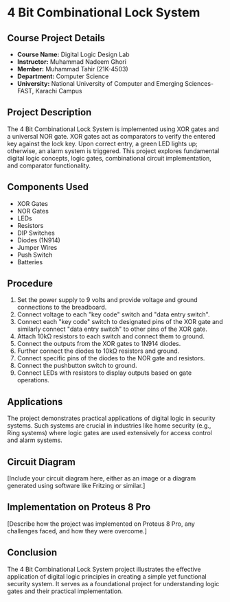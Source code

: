 # 4 Bit Combinational Lock System

## Course Project Details

- **Course Name:** Digital Logic Design Lab
- **Instructor:** Muhammad Nadeem Ghori
- **Member:** Muhammad Tahir (21K-4503)
- **Department:** Computer Science
- **University:** National University of Computer and Emerging Sciences-FAST, Karachi Campus

## Project Description

The 4 Bit Combinational Lock System is implemented using XOR gates and a universal NOR gate. XOR gates act as comparators to verify the entered key against the lock key. Upon correct entry, a green LED lights up; otherwise, an alarm system is triggered. This project explores fundamental digital logic concepts, logic gates, combinational circuit implementation, and comparator functionality.

## Components Used

- XOR Gates
- NOR Gates
- LEDs
- Resistors
- DIP Switches
- Diodes (1N914)
- Jumper Wires
- Push Switch
- Batteries

## Procedure

1. Set the power supply to 9 volts and provide voltage and ground connections to the breadboard.
2. Connect voltage to each "key code" switch and "data entry switch".
3. Connect each "key code" switch to designated pins of the XOR gate and similarly connect "data entry switch" to other pins of the XOR gate.
4. Attach 10kΩ resistors to each switch and connect them to ground.
5. Connect the outputs from the XOR gates to 1N914 diodes.
6. Further connect the diodes to 10kΩ resistors and ground.
7. Connect specific pins of the diodes to the NOR gate and resistors.
8. Connect the pushbutton switch to ground.
9. Connect LEDs with resistors to display outputs based on gate operations.

## Applications

The project demonstrates practical applications of digital logic in security systems. Such systems are crucial in industries like home security (e.g., Ring systems) where logic gates are used extensively for access control and alarm systems.

## Circuit Diagram

[Include your circuit diagram here, either as an image or a diagram generated using software like Fritzing or similar.]

## Implementation on Proteus 8 Pro

[Describe how the project was implemented on Proteus 8 Pro, any challenges faced, and how they were overcome.]

## Conclusion

The 4 Bit Combinational Lock System project illustrates the effective application of digital logic principles in creating a simple yet functional security system. It serves as a foundational project for understanding logic gates and their practical implementation.
